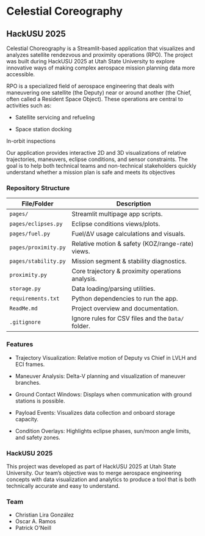 # Celestial Coreography 
## HackUSU 2025

Celestial Choreography is a Streamlit-based application that visualizes and analyzes satellite rendezvous and proximity operations (RPO). The project was built during HackUSU 2025 at Utah State University to explore innovative ways of making complex aerospace mission planning data more accessible.

RPO is a specialized field of aerospace engineering that deals with maneuvering one satellite (the Deputy) near or around another (the Chief, often called a Resident Space Object). These operations are central to activities such as:

- Satellite servicing and refueling

- Space station docking

In-orbit inspections

Our application provides interactive 2D and 3D visualizations of relative trajectories, maneuvers, eclipse conditions, and sensor constraints. The goal is to help both technical teams and non-technical stakeholders quickly understand whether a mission plan is safe and meets its objectives

### Repository Structure


| File/Folder        | Description                                                  |
|--------------------|--------------------------------------------------------------|
| `pages/`           | Streamlit multipage app scripts.                             |
| `pages/eclipses.py`| Eclipse conditions views/plots.                              |
| `pages/fuel.py`    | Fuel/ΔV usage calculations and visuals.                      |
| `pages/proximity.py`| Relative motion & safety (KOZ/range-rate) views.             |
| `pages/stability.py`| Mission segment & stability diagnostics.                     |
| `proximity.py`     | Core trajectory & proximity operations analysis.             |
| `storage.py`       | Data loading/parsing utilities.                              |
| `requirements.txt` | Python dependencies to run the app.                          |
| `ReadMe.md`        | Project overview and documentation.                          |
| `.gitignore`       | Ignore rules for CSV files and the `Data/` folder.           |


### Features

- Trajectory Visualization: Relative motion of Deputy vs Chief in LVLH and ECI frames.

- Maneuver Analysis: Delta-V planning and visualization of maneuver branches.

- Ground Contact Windows: Displays when communication with ground stations is possible.

- Payload Events: Visualizes data collection and onboard storage capacity.

- Condition Overlays: Highlights eclipse phases, sun/moon angle limits, and safety zones.

### HackUSU 2025

This project was developed as part of HackUSU 2025 at Utah State University.
Our team’s objective was to merge aerospace engineering concepts with data visualization and analytics to produce a tool that is both technically accurate and easy to understand.

### Team

- Christian Lira González
- Oscar A. Ramos 
- Patrick O'Neill

